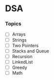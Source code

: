 # DSA

### Topics

- [ ] Arrays
- [ ] Strings
- [ ] Two Pointers
- [ ] Stacks and Queue
- [ ] Recursion
- [ ] LinkedList
- [ ] Greedy
- [ ] Math 